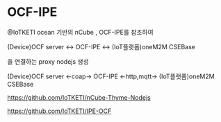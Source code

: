 # OCF-IPE

@IoTKETI
ocean 기반의 nCube , OCF-IPE를 참조하여 

(Device)OCF server  <-> OCF-IPE <-> (IoT플랫폼)oneM2M CSEBase

을 연결하는 proxy nodejs 생성 

(Device)OCF server <-coap-> OCF-IPE <-http,mqtt-> (IoT플랫폼)oneM2M CSEBase


https://github.com/IoTKETI/nCube-Thyme-Nodejs

https://github.com/IoTKETI/IPE-OCF
